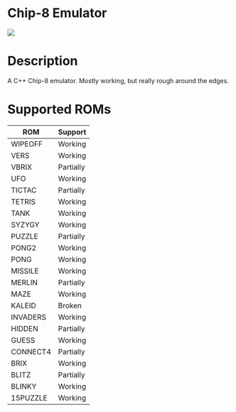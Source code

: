 # Chip-8 Emulator
<img src="http://i.imgur.com/pOhTWvb.gif">

# Description
A C++ Chip-8 emulator. Mostly working, but really rough around the edges.  
  
# Supported ROMs
ROM      |Support
---------|-------------
WIPEOFF  |  Working
VERS     |  Working
VBRIX    |  Partially  
UFO      |  Working
TICTAC   |  Partially  
TETRIS   |  Working
TANK     |  Working
SYZYGY   |  Working  
PUZZLE   |  Partially  
PONG2    |  Working
PONG     |  Working
MISSILE  |  Working
MERLIN   |  Partially  
MAZE     |  Working
KALEID   |  Broken     
INVADERS |  Working
HIDDEN   |  Partially  
GUESS    |  Working
CONNECT4 |  Partially  
BRIX     |  Working
BLITZ    |  Partially  
BLINKY   |  Working
15PUZZLE |  Working
